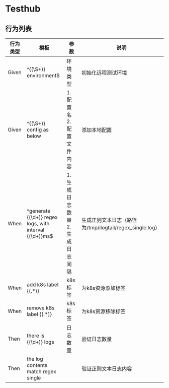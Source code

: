 # Testhub

## 行为列表

| 行为类型 | 模板 | 参数 | 说明 |
| --- | --- | --- | --- |
| Given | ^\{(\S+)\} environment$ | 环境类型 | 初始化远程测试环境 |
| Given | ^\{(\S+)\} config as below | 1. 配置名 2. 配置文件内容 | 添加本地配置 |
| When | ^generate \{(\d+)\} regex logs, with interval \{(\d+)\}ms$ | 1. 生成日志数量 2. 生成日志间隔 | 生成正则文本日志（路径为/tmp/ilogtail/regex_single.log） |
| When | add k8s label \{(.*)\} | k8s标签 | 为k8s资源添加标签 |
| When | remove k8s label \{(.*)\} | k8s标签 | 为k8s资源移除标签 |
| Then | there is \{(\d+)\} logs | 日志数量 | 验证日志数量 |
| Then | the log contents match regex single |  | 验证正则文本日志内容 |

